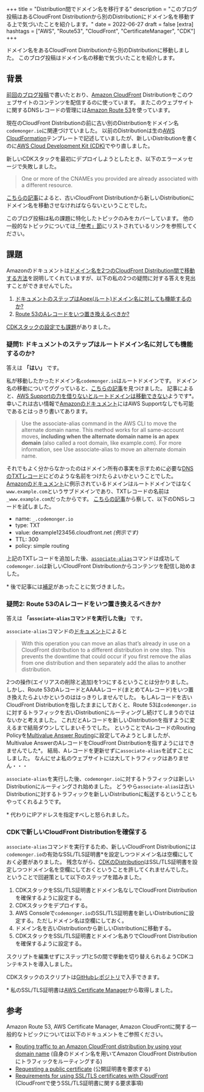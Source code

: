 +++
title = "Distribution間でドメイン名を移行する"
description = "このブログ投稿はあるCloudFront Distributionから別のDistributionにドメイン名を移動する上で気づいたことを紹介します。"
date = 2022-06-27
draft = false
[extra]
hashtags = ["AWS", "Route53", "CloudFront", "CertificateManager", "CDK"]
+++

ドメイン名をあるCloudFront Distributionから別のDistributionに移動しました。
このブログ投稿はドメイン名の移動で気づいたことを紹介します。

<!-- more -->

## 背景

[前回のブログ投稿](/ja/blog/0002-serving-contents-from-s3-via-cloudfront)で書いたとおり、[Amazon CloudFront](https://docs.aws.amazon.com/AmazonCloudFront/latest/DeveloperGuide/Introduction.html) Distributionをこのウェブサイトのコンテンツを配信するのに使っています。
またこのウェブサイトに関するDNSレコードの管理には[Amazon Route 53](https://docs.aws.amazon.com/Route53/latest/DeveloperGuide/Welcome.html)を使っています。

現在のCloudFront Distributionの前に古い別のDistributionをドメイン名`codemonger.io`に関連づけていました。
以前のDistributionは生の[AWS CloudFormation](https://docs.aws.amazon.com/AWSCloudFormation/latest/UserGuide/Welcome.html)テンプレートで記述していましたが、新しいDistributionを書くのに[AWS Cloud Development Kit (CDK)](https://aws.amazon.com/cdk/)でやり直しました。

新しいCDKスタックを最初にデプロイしようとしたとき、以下のエラーメッセージで失敗しました。

> One or more of the CNAMEs you provided are already associated with a different resource.

[こちらの記事](https://aws.amazon.com/premiumsupport/knowledge-center/resolve-cnamealreadyexists-error/)によると、古いCloudFront Distributionから新しいDistributionにドメイン名を移動させなければならないということでした。

このブログ投稿は私の課題に特化したトピックのみをカバーしています。
他の一般的なトピックについては[「参考」節](#参考)にリストされているリンクを参照してください。

## 課題

Amazonのドキュメントは[ドメイン名を2つのCloudFront Distribution間で移動する方法](https://docs.aws.amazon.com/AmazonCloudFront/latest/DeveloperGuide/CNAMEs.html#alternate-domain-names-move)を説明してくれていますが、以下の私の2つの疑問に対する答えを見出すことができませんでした。
1. [ドキュメントのステップはApex(ルート)ドメイン名に対しても機能するのか?](#疑問1:_ドキュメントのステップはルートドメイン名に対しても機能するのか?)
2. [Route 53のAレコードをいつ置き換えるべきか?](#疑問2:_Route_53のAレコードをいつ置き換えるべきか?)

[CDKスタックの設定でも課題](#CDKで新しいCloudFront_Distributionを確保する)がありました。

### 疑問1: ドキュメントのステップはルートドメイン名に対しても機能するのか?

答えは **「はい」** です。

私が移動したかったドメイン名`codemonger.io`はルートドメインです。
ドメイン名の移動についてググっていると、[こちらの記事](https://dev.classmethod.jp/articles/swap-cname-between-cloudfront-distribution/)を見つけました。
記事によると、[AWS Supportの力を借りないとルートドメインは移動できない](https://dev.classmethod.jp/articles/swap-cname-between-cloudfront-distribution/#toc-7)ようです\*。
幸いこれは古い情報で[Amazonのドキュメント](https://docs.aws.amazon.com/AmazonCloudFront/latest/DeveloperGuide/CNAMEs.html#alternate-domain-names-move-options)にはAWS Supportなしでも可能であるとはっきり書いてあります。

> Use the associate-alias command in the AWS CLI to move the alternate domain name. This method works for all same-account moves, **including when the alternate domain name is an apex domain** (also called a root domain, like example.com). For more information, see Use associate-alias to move an alternate domain name.

それでもよく分からなかったのはドメイン所有の事実を示すために必要な[DNSのTXTレコード](https://docs.aws.amazon.com/Route53/latest/DeveloperGuide/ResourceRecordTypes.html#TXTFormat)にどのような名前をつけたらよいかということでした。
[Amazonのドキュメント](https://docs.aws.amazon.com/AmazonCloudFront/latest/DeveloperGuide/CNAMEs.html#alternate-domain-names-move-options)に例示されているドメインはルートドメインではなく`www.example.com`というサブドメインであり、TXTレコードの名前は`_www.example.com`だったからです。
[こちらの記事](https://aws.amazon.com/premiumsupport/knowledge-center/resolve-cnamealreadyexists-error/)から察して、以下のDNSレコードを試しました。
- name: `_.codemonger.io`
- type: TXT
- value: dexample123456.cloudfront.net _(例示です)_
- TTL: 300
- policy: simple routing

上記のTXTレコードを追加した後、[`associate-alias`](https://awscli.amazonaws.com/v2/documentation/api/latest/reference/cloudfront/associate-alias.html)コマンドは成功して`codemonger.io`は新しいCloudFront Distributionからコンテンツを配信し始めました。

\* 後で記事には[補足](https://dev.classmethod.jp/articles/cloudfront-cnamealreadyexists-fix-flowchart/)があったことに気づきました。

### 疑問2: Route 53のAレコードをいつ置き換えるべきか?

答えは **「`associate-alias`コマンドを実行した後」** です。

`associate-alias`コマンドの[ドキュメント](https://awscli.amazonaws.com/v2/documentation/api/latest/reference/cloudfront/associate-alias.html)によると

> With this operation you can move an alias that’s already in use on a CloudFront distribution to a different distribution in one step. This prevents the downtime that could occur if you first remove the alias from one distribution and then separately add the alias to another distribution.

2つの操作(エイリアスの削除と追加)を1つにするということは分かりました。
しかし、Route 53のAレコードとAAAAレコード(まとめてAレコード)をいつ置き換えたらよいかというのははっきりしませんでした。
もしAレコードを古いCloudFront Distributionを指したままにしておくと、Route 53は`codemonger.io`に対するトラフィックを古いDistributionにルーティングし続けてしまうのではないかと考えました。
これだとAレコードを新しいDistributionを指すように変えるまで結局ダウンしてしまいそうでした。
ということでAレコードのRouting Policyを[Multivalue Answer Routing](https://docs.aws.amazon.com/Route53/latest/DeveloperGuide/routing-policy-multivalue.html)に設定してみようとしましたが、Multivalue AnswerのAレコードをCloudFront Distributionを指すようにはできませんでした\*。
結局、Aレコードを更新せずに`associate-alias`を試すことにしました。
なんにせよ私のウェブサイトには大してトラフィックはありません・・・

`associate-alias`を実行した後、`codemonger.io`に対するトラフィックは新しいDistributionにルーティングされ始めました。
どうやら`associate-alias`は古いDistributionに対するトラフィックを新しいDistributionに転送するということもやってくれるようです。

\* 代わりにIPアドレスを指定すべしと怒られました。

### CDKで新しいCloudFront Distributionを確保する

`associate-alias`コマンドを実行するため、新しいCloudFront Distributionには`codemonger.io`の有効なSSL/TLS証明書\*を設定しつつドメイン名は空欄にしておく必要がありました。
残念ながら、[CDKのDistribution](https://docs.aws.amazon.com/cdk/api/v2/docs/aws-cdk-lib.aws_cloudfront.Distribution.html)はSSL/TLS証明書を設定しつつドメイン名を空欄にしておくということを許してくれませんでした。
ということで回避策として以下のステップを踏みました。

1. CDKスタックをSSL/TLS証明書とドメイン名なしでCloudFront Distributionを確保するように設定する。
2. CDKスタックをデプロイする。
3. AWS Consoleで`codemonger.io`のSSL/TLS証明書を新しいDistributionに設定する。ただしドメイン名は空欄にしておく。
4. ドメイン名を古いDistributionから新しいDistributionに移動する。
5. CDKスタックをSSL/TLS証明書とドメイン名ありでCloudFront Distributionを確保するように設定する。

スクリプトを編集せずにステップ1と5の間で挙動を切り替えられるようCDKコンテキストを導入しました。

CDKスタックのスクリプトは[GitHubレポジトリ](https://github.com/codemonger-io/codemonger/tree/main/cdk)で入手できます。

\* 私のSSL/TLS証明書は[AWS Certificate Manager](https://docs.aws.amazon.com/acm/latest/userguide/acm-overview.html)から取得しました。

## 参考

Amazon Route 53, AWS Certificate Manager, Amazon CloudFrontに関する一般的なトピックについては以下のドキュメントをご参照ください。
- [Routing traffic to an Amazon CloudFront distribution by using your domain name](https://docs.aws.amazon.com/Route53/latest/DeveloperGuide/routing-to-cloudfront-distribution.html) (自身のドメイン名を用いてAmazon CloudFront Distributionにトラフィックをルーティングする)
- [Requesting a public certificate](https://docs.aws.amazon.com/acm/latest/userguide/gs-acm-request-public.html) (公開証明書を要求する)
- [Requirements for using SSL/TLS certificates with CloudFront](https://docs.aws.amazon.com/AmazonCloudFront/latest/DeveloperGuide/cnames-and-https-requirements.html) (CloudFrontで使うSSL/TLS証明書に関する要求事項)